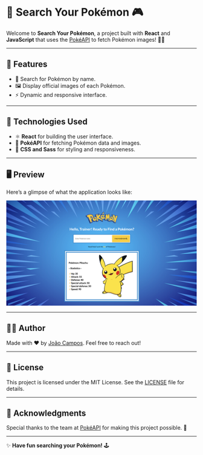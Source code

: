 # 🐾 Search Your Pokémon 🎮

Welcome to **Search Your Pokémon**, a project built with **React** and **JavaScript** that uses the [PokéAPI](https://pokeapi.co/) to fetch Pokémon images! 📸✨

---

## 🌟 Features
- 🔎 Search for Pokémon by name.
- 🖼️ Display official images of each Pokémon.
- ⚡ Dynamic and responsive interface.

---

## 🚀 Technologies Used
- ⚛️ **React** for building the user interface.
- 📡 **PokéAPI** for fetching Pokémon data and images.
- 🎨 **CSS and Sass** for styling and responsiveness.

---

## 🖥️ Preview
Here’s a glimpse of what the application looks like:

![Screenshot](./src/assets/splash-app.png)

---

## 🧑‍💻 Author
Made with ❤️ by [João Campos](https://github.com/camposjoaoc). Feel free to reach out!

---

## 📜 License
This project is licensed under the MIT License. See the [LICENSE](./LICENSE) file for details.

---

## 🌈 Acknowledgments
Special thanks to the team at [PokéAPI](https://pokeapi.co/) for making this project possible. 🎉

---

✨ **Have fun searching your Pokémon!** 🕹️

